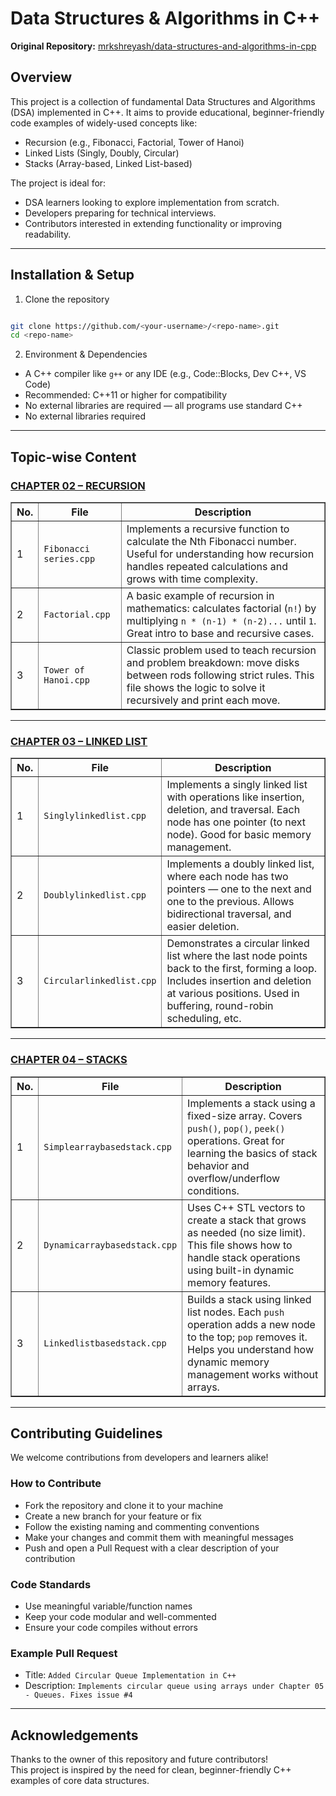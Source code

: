 # Data Structures & Algorithms in C++

**Original Repository:** [mrkshreyash/data-structures-and-algorithms-in-cpp](https://github.com/mrkshreyash/data-structures-and-algorithms-in-cpp)

## Overview
This project is a collection of fundamental Data Structures and Algorithms (DSA) implemented in C++. It aims to provide educational, beginner-friendly code examples of widely-used concepts like:

* Recursion (e.g., Fibonacci, Factorial, Tower of Hanoi)
* Linked Lists (Singly, Doubly, Circular)
* Stacks (Array-based, Linked List-based)

The project is ideal for:
* DSA learners looking to explore implementation from scratch.
* Developers preparing for technical interviews.
* Contributors interested in extending functionality or improving readability.

---
## Installation & Setup
1. Clone the repository

```bash

git clone https://github.com/<your-username>/<repo-name>.git
cd <repo-name>
```

2. Environment & Dependencies

* A C++ compiler like `g++` or any IDE (e.g., Code::Blocks, Dev C++, VS Code)
* Recommended: C++11 or higher for compatibility
* No external libraries are required — all programs use standard C++
* No external libraries required

---

## Topic-wise Content

### [CHAPTER 02 – RECURSION](https://github.com/mrkshreyash/data-structures-and-algorithms-in-cpp/tree/main/CHAPTER%2002%20-%20RECURSION)

<table border="1" cellspacing="0" cellpadding="6"> <thead> <tr> <th>No.</th> <th>File</th> <th>Description</th> </tr> </thead> <tbody> <tr> <td>1</td> <td><code>Fibonacci series.cpp</code></td> <td>Implements a recursive function to calculate the Nth Fibonacci number. Useful for understanding how recursion handles repeated calculations and grows with time complexity.</td> </tr> <tr> <td>2</td> <td><code>Factorial.cpp</code></td> <td>A basic example of recursion in mathematics: calculates factorial (<code>n!</code>) by multiplying <code>n * (n-1) * (n-2)...</code> until <code>1</code>. Great intro to base and recursive cases.</td> </tr> <tr> <td>3</td> <td><code>Tower of Hanoi.cpp</code></td> <td>Classic problem used to teach recursion and problem breakdown: move disks between rods following strict rules. This file shows the logic to solve it recursively and print each move.</td> </tr> </tbody> </table>


---

### [CHAPTER 03 – LINKED LIST](https://github.com/mrkshreyash/data-structures-and-algorithms-in-cpp/tree/main/CHAPTER%2003%20-%20LINKED%20LIST)

<table border="1" cellspacing="0" cellpadding="6"> <thead> <tr> <th>No.</th> <th>File</th> <th>Description</th> </tr> </thead> <tbody> <tr> <td>1</td> <td><code>Singlylinkedlist.cpp</code></td> <td>Implements a singly linked list with operations like insertion, deletion, and traversal. Each node has one pointer (to next node). Good for basic memory management.</td> </tr> <tr> <td>2</td> <td><code>Doublylinkedlist.cpp</code></td> <td>Implements a doubly linked list, where each node has two pointers — one to the next and one to the previous. Allows bidirectional traversal, and easier deletion.</td> </tr> <tr> <td>3</td> <td><code>Circularlinkedlist.cpp</code></td> <td>Demonstrates a circular linked list where the last node points back to the first, forming a loop. Includes insertion and deletion at various positions. Used in buffering, round-robin scheduling, etc.</td> </tr> </tbody> </table>

---

### [CHAPTER 04 – STACKS](https://github.com/mrkshreyash/data-structures-and-algorithms-in-cpp/tree/main/CHAPTER%2004%20-%20STACKS)

<table border="1" cellspacing="0" cellpadding="6"> <thead> <tr> <th>No.</th> <th>File</th> <th>Description</th> </tr> </thead> <tbody> <tr> <td>1</td> <td><code>Simplearraybasedstack.cpp</code></td> <td>Implements a stack using a fixed-size array. Covers <code>push()</code>, <code>pop()</code>, <code>peek()</code> operations. Great for learning the basics of stack behavior and overflow/underflow conditions.</td> </tr> <tr> <td>2</td> <td><code>Dynamicarraybasedstack.cpp</code></td> <td>Uses C++ STL vectors to create a stack that grows as needed (no size limit). This file shows how to handle stack operations using built-in dynamic memory features.</td> </tr> <tr> <td>3</td> <td><code>Linkedlistbasedstack.cpp</code></td> <td>Builds a stack using linked list nodes. Each <code>push</code> operation adds a new node to the top; <code>pop</code> removes it. Helps you understand how dynamic memory management works without arrays.</td> </tr> </tbody> </table>

---

## Contributing Guidelines

We welcome contributions from developers and learners alike!

### How to Contribute
- Fork the repository and clone it to your machine
- Create a new branch for your feature or fix
- Follow the existing naming and commenting conventions
- Make your changes and commit them with meaningful messages
- Push and open a Pull Request with a clear description of your contribution

### Code Standards
- Use meaningful variable/function names
- Keep your code modular and well-commented
- Ensure your code compiles without errors

### Example Pull Request
- Title: `Added Circular Queue Implementation in C++`
- Description: `Implements circular queue using arrays under Chapter 05 - Queues. Fixes issue #4`

---

## Acknowledgements

Thanks to the owner of this repository and future contributors!  
This project is inspired by the need for clean, beginner-friendly C++ examples of core data structures.
